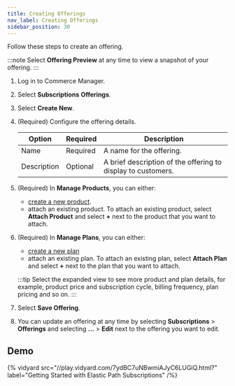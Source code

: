 ```yaml
---
title: Creating Offerings
nav_label: Creating Offerings
sidebar_position: 30
---
```


Follow these steps to create an offering.

:::note
Select **Offering Preview** at any time to view a snapshot of your offering.
:::

1. Log in to Commerce Manager.
2. Select **Subscriptions** **Offerings**.
3. Select **Create New**.
4. (Required) Configure the offering details.

   | Option      | Required | Description                                                  |
   |-------------|----------|--------------------------------------------------------------|
   | Name        | Required | A name for the offering.                                     |
   | Description | Optional | A brief description of the offering to display to customers. |

5. (Required) In **Manage Products**, you can either:

   - [create a new product](/docs/subscriptions/products/managing-products-cm).
   - attach an existing product. To attach an existing product, select **Attach Product** and select **+** next to the product that you want to attach.
6. (Required) In **Manage Plans**, you can either:

   - [create a new plan](/docs/subscriptions/subscription-plans/managing-subscription-plans-cm)
   - attach an existing plan. To attach an existing plan, select **Attach Plan** and select **+** next to the plan that you want to attach.

   :::tip
   Select the expanded view to see more product and plan details, for example, product price and subscription cycle, billing frequency, plan pricing and so on.
   :::
7. Select **Save Offering**.
8. You can update an offering at any time by selecting **Subscriptions** > **Offerings** and selecting **...** > **Edit** next to the offering you want to edit.

## Demo

{% vidyard src="//play.vidyard.com/7ydBC7uNBwmiAJyC6LUGiQ.html?" label="Getting Started with Elastic Path Subscriptions" /%}




